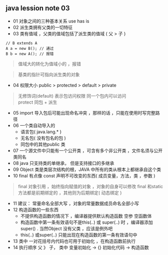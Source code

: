 ## java lession note 03 

* 01  对象之间的三种基本关系 use has is 
* 02  派生类拥有父类的一切特征
* 03  类有值域 ，父类的值域包括了派生类的值域 ( 父 > 子 )
```
// B extends A
A a = new B(); // 通过
B b = new A(); // 报错
```
> 值域大的转化为值域小的 ，报错 

> 基类的指针可指向派生类的对象

* 04  权限大小 public > protected > default > private    <br> 

> 无修饰词(default) 表示包访问权限 同一个包内可以访问 <br>
> protect 同包 + 派生 <br>

* 05  import 导入包后可能出现命名冲突 ，那样的话 ，只能在使用时写完整路径
* 06  一个类自动导入的
   *  语言包( java.lang.* )
   *  无名包( 没有包名的包 )
   *  同包中的其他public 类
* 07  一个源文件中只能有一个公开类 ，可含有多个非公开类 ，文件名须与公开类同名
* 08  java 只支持类的单继承， 但是支持接口的多继承
* 09  Object 类是类层次结构的根，JAVA 中所有的类从根本上都继承自这个类
* 10  final 有点像 const 声明不可改变的东西( 成员变量，方法，类 ，参数 ) 

> final 对象引用 ，始终指向赋值的对象 ，对象的自身可以修改
> final 和static 方法都是前期绑定的 ，其他则为后期绑定( 动态绑定 ) 

* 11  建议： 常量命名全部大写 ，对象的常量数据成员命名全部小写
* 12  构造函数的一些东西
   *  不提供构造函数的情况下 ，编译器提供默认构造函数 空参 空函数体
   *  构造函数中第一条有效语句不是this(..) 或 super(..) 时 ，编译器添加super() . 当然Object 没有父类 ，应该是例外吧
   *  this(..) 或super(..) 只能出现在构造函数的第一条有效语句中
* 13  类中 一对花括号内代码也可用于初始化 ，在构造函数前执行
* 14  执行顺序 父 》 子， 类中 变量初始化 -> {} 初始化代码 -> 构造函数
